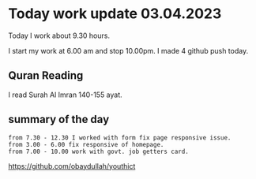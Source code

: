 # Today work update 03.04.2023

Today I work about 9.30 hours.

I start my work at 6.00 am and stop 10.00pm.
I made 4 github push today.

## Quran Reading

I read Surah Al Imran 140-155 ayat.

## summary of the day

    from 7.30 - 12.30 I worked with form fix page responsive issue.
    from 3.00 - 6.00 fix responsive of homepage.
    from 7.00 - 10.00 work with govt. job getters card.

https://github.com/obaydullah/youthict

